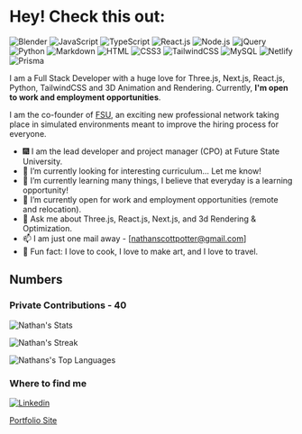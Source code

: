 <h1>Hey! Check this out: </h1>

![Blender](https://img.shields.io/badge/Blender-E87D0D?style=flat-square&logo=blender&logoColor=white)
![JavaScript](https://img.shields.io/badge/JavaScript-F7DF1E?style=flat-square&logo=javascript&logoColor=black)
![TypeScript](https://img.shields.io/badge/TypeScript-007ACC?style=flat-square&logo=typescript&logoColor=white)
![React.js](https://img.shields.io/badge/React.js-0081CB?style=flat-square&logo=react&logoColor=61DAFB)
![Node.js](https://img.shields.io/badge/Node.js-43853D?style=flat-square&logo=node.js&logoColor=white)
![jQuery](https://img.shields.io/badge/jQuery-0769AD?style=flat-square&logo=jquery&logoColor=white)
![Python](https://img.shields.io/badge/Python-3776AB?style=flat-square&logo=python&logoColor=white)
![Markdown](https://img.shields.io/badge/Markdown-000000?style=flat-square&logo=markdown&logoColor=white)
![HTML](https://img.shields.io/badge/HTML5-E34F26?style=flat-square&logo=html5&logoColor=white)
![CSS3](https://img.shields.io/badge/CSS3-1572B6?style=flat-square&logo=css3&logoColor=white)
![TailwindCSS](https://img.shields.io/badge/Tailwind_CSS-38B2AC?style=flat-square&logo=tailwind-css&logoColor=white)
![MySQL](https://img.shields.io/badge/MySQL-005C84?style=flat-square&logo=mysql&logoColor=white)
![Netlify](https://img.shields.io/badge/Netlify-00C7B7?style=flat-square&logo=netlify&logoColor=white)
![Prisma](https://img.shields.io/badge/Prisma-2D3748?style=flat-square&logo=prisma)

I am a Full Stack Developer with a huge love for Three.js, Next.js, React.js, Python, TailwindCSS and 3D Animation and Rendering. Currently, **I'm open to work and employment opportunities**.

I am the co-founder of [FSU](https://futurestateuniversity.io), an exciting new professional network taking place in simulated environments meant to improve the hiring process for everyone.

- :fireworks: I am the lead developer and project manager (CPO) at Future State University.
- 🔭 I’m currently looking for interesting curriculum... Let me know!
- 🌱 I’m currently learning many things, I believe that everyday is a learning opportunity!
- 👯 I’m currently open for work and employment opportunities (remote and relocation).
- 💬 Ask me about Three.js, React.js, Next.js, and 3d Rendering & Optimization.
- 📫 I am just one mail away - [nathanscottpotter@gmail.com]
- :partying_face: Fun fact: I love to cook, I love to make art, and I love to travel.

## Numbers
### Private Contributions - 40
![Nathan's Stats](https://github-readme-stats.vercel.app/api?username=nathanpotter17&theme=darcula&show_icons=true&hide_border=true&count_private=true)

![Nathan's Streak](https://github-readme-streak-stats.herokuapp.com/?user=nathanpotter17&theme=darcula&hide_border=true)

![Nathans's Top Languages](https://github-readme-stats.vercel.app/api/top-langs/?username=nathanpotter17&theme=darcula&show_icons=true&hide_border=true&layout=compact)

### Where to find me
[![Linkedin](https://img.shields.io/badge/LinkedIn-0077B5?style=flat-square&logo=linkedin&logoColor=white)](https://www.linkedin.com/in/nathan-potter-1/)

[Portfolio Site](http://nathanpotter.tech)
